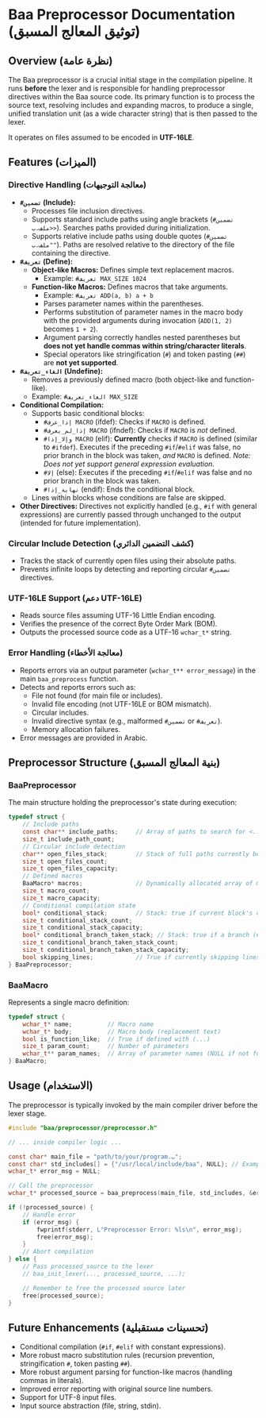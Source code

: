 # Baa Preprocessor Documentation (توثيق المعالج المسبق)

## Overview (نظرة عامة)

The Baa preprocessor is a crucial initial stage in the compilation pipeline. It runs **before** the lexer and is responsible for handling preprocessor directives within the Baa source code. Its primary function is to process the source text, resolving includes and expanding macros, to produce a single, unified translation unit (as a wide character string) that is then passed to the lexer.

It operates on files assumed to be encoded in **UTF-16LE**.

## Features (الميزات)

### Directive Handling (معالجة التوجيهات)

- **`#تضمين` (Include):**
    - Processes file inclusion directives.
    - Supports standard include paths using angle brackets (`#تضمين <ملف.ب>`). Searches paths provided during initialization.
    - Supports relative include paths using double quotes (`#تضمين "ملف.ب"`). Paths are resolved relative to the directory of the file containing the directive.
- **`#تعريف` (Define):**
    - **Object-like Macros:** Defines simple text replacement macros.
        - Example: `#تعريف MAX_SIZE 1024`
    - **Function-like Macros:** Defines macros that take arguments.
        - Example: `#تعريف ADD(a, b) a + b`
        - Parses parameter names within the parentheses.
        - Performs substitution of parameter names in the macro body with the provided arguments during invocation (`ADD(1, 2)` becomes `1 + 2`).
        - Argument parsing correctly handles nested parentheses but **does not yet handle commas within string/character literals**.
        - Special operators like stringification (`#`) and token pasting (`##`) are **not yet supported**.
- **`#الغاء_تعريف` (Undefine):**
    - Removes a previously defined macro (both object-like and function-like).
    - Example: `#الغاء_تعريف MAX_SIZE`
- **Conditional Compilation:**
    - Supports basic conditional blocks:
        - `#إذا_عرف MACRO` (ifdef): Checks if `MACRO` is defined.
        - `#إذا_لم_يعرف MACRO` (ifndef): Checks if `MACRO` is *not* defined.
        - `#وإلا_إذا MACRO` (elif): **Currently** checks if `MACRO` is defined (similar to `#ifdef`). Executes if the preceding `#if`/`#elif` was false, no prior branch in the block was taken, *and* `MACRO` is defined. *Note: Does not yet support general expression evaluation.*
        - `#إلا` (else): Executes if the preceding `#if`/`#elif` was false and no prior branch in the block was taken.
        - `#نهاية_إذا` (endif): Ends the conditional block.
    - Lines within blocks whose conditions are false are skipped.
- **Other Directives:** Directives not explicitly handled (e.g., `#if` with general expressions) are currently passed through unchanged to the output (intended for future implementation).

### Circular Include Detection (كشف التضمين الدائري)

- Tracks the stack of currently open files using their absolute paths.
- Prevents infinite loops by detecting and reporting circular `#تضمين` directives.

### UTF-16LE Support (دعم UTF-16LE)

- Reads source files assuming UTF-16 Little Endian encoding.
- Verifies the presence of the correct Byte Order Mark (BOM).
- Outputs the processed source code as a UTF-16 `wchar_t*` string.

### Error Handling (معالجة الأخطاء)

- Reports errors via an output parameter (`wchar_t** error_message`) in the main `baa_preprocess` function.
- Detects and reports errors such as:
    - File not found (for main file or includes).
    - Invalid file encoding (not UTF-16LE or BOM mismatch).
    - Circular includes.
    - Invalid directive syntax (e.g., malformed `#تضمين` or `#تعريف`).
    - Memory allocation failures.
- Error messages are provided in Arabic.

## Preprocessor Structure (بنية المعالج المسبق)

### BaaPreprocessor

The main structure holding the preprocessor's state during execution:

```c
typedef struct {
    // Include paths
    const char** include_paths;     // Array of paths to search for <...>
    size_t include_path_count;
    // Circular include detection
    char** open_files_stack;        // Stack of full paths currently being processed
    size_t open_files_count;
    size_t open_files_capacity;
    // Defined macros
    BaaMacro* macros;               // Dynamically allocated array of macros
    size_t macro_count;
    size_t macro_capacity;
    // Conditional compilation state
    bool* conditional_stack;        // Stack: true if current block's condition was met
    size_t conditional_stack_count;
    size_t conditional_stack_capacity;
    bool* conditional_branch_taken_stack; // Stack: true if a branch (#if, #elif, #else) has been taken
    size_t conditional_branch_taken_stack_count;
    size_t conditional_branch_taken_stack_capacity;
    bool skipping_lines;            // True if currently skipping lines
} BaaPreprocessor;
```

### BaaMacro

Represents a single macro definition:

```c
typedef struct {
    wchar_t* name;          // Macro name
    wchar_t* body;          // Macro body (replacement text)
    bool is_function_like;  // True if defined with (...)
    size_t param_count;     // Number of parameters
    wchar_t** param_names;  // Array of parameter names (NULL if not function-like)
} BaaMacro;
```

## Usage (الاستخدام)

The preprocessor is typically invoked by the main compiler driver before the lexer stage.

```c
#include "baa/preprocessor/preprocessor.h"

// ... inside compiler logic ...

const char* main_file = "path/to/your/program.ب";
const char* std_includes[] = {"/usr/local/include/baa", NULL}; // Example include paths
wchar_t* error_msg = NULL;

// Call the preprocessor
wchar_t* processed_source = baa_preprocess(main_file, std_includes, &error_msg);

if (!processed_source) {
    // Handle error
    if (error_msg) {
        fwprintf(stderr, L"Preprocessor Error: %ls\n", error_msg);
        free(error_msg);
    }
    // Abort compilation
} else {
    // Pass processed_source to the lexer
    // baa_init_lexer(..., processed_source, ...);

    // Remember to free the processed source later
    free(processed_source);
}
```

## Future Enhancements (تحسينات مستقبلية)

- Conditional compilation (`#if`, `#elif` with constant expressions).
- More robust macro substitution rules (recursion prevention, stringification `#`, token pasting `##`).
- More robust argument parsing for function-like macros (handling commas in literals).
- Improved error reporting with original source line numbers.
- Support for UTF-8 input files.
- Input source abstraction (file, string, stdin).
